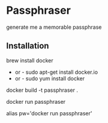 # Passphraser
generate me a memorable passphrase

## Installation
brew install docker
- or -
sudo apt-get install docker.io
- or -
sudo yum install docker

docker build -t passphraser .

docker run passphraser

alias pw='docker run passphraser'
